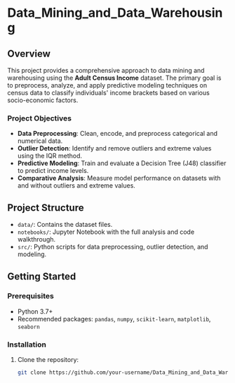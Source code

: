 # Data_Mining_and_Data_Warehousing

## Overview
This project provides a comprehensive approach to data mining and warehousing using the **Adult Census Income** dataset. The primary goal is to preprocess, analyze, and apply predictive modeling techniques on census data to classify individuals' income brackets based on various socio-economic factors.

### Project Objectives
- **Data Preprocessing**: Clean, encode, and preprocess categorical and numerical data.
- **Outlier Detection**: Identify and remove outliers and extreme values using the IQR method.
- **Predictive Modeling**: Train and evaluate a Decision Tree (J48) classifier to predict income levels.
- **Comparative Analysis**: Measure model performance on datasets with and without outliers and extreme values.

## Project Structure
- `data/`: Contains the dataset files.
- `notebooks/`: Jupyter Notebook with the full analysis and code walkthrough.
- `src/`: Python scripts for data preprocessing, outlier detection, and modeling.

## Getting Started

### Prerequisites
- Python 3.7+
- Recommended packages: `pandas`, `numpy`, `scikit-learn`, `matplotlib`, `seaborn`

### Installation
1. Clone the repository:
   ```bash
   git clone https://github.com/your-username/Data_Mining_and_Data_Warehousing.git
